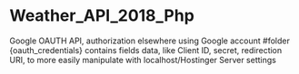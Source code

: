 # Weather_API_2018_Php
Google OAUTH API, authorization elsewhere using Google account
#folder {oauth_credentials} contains fields data, like Client ID, secret, redirection URI, to more easily manipulate with localhost/Hostinger Server settings
#
